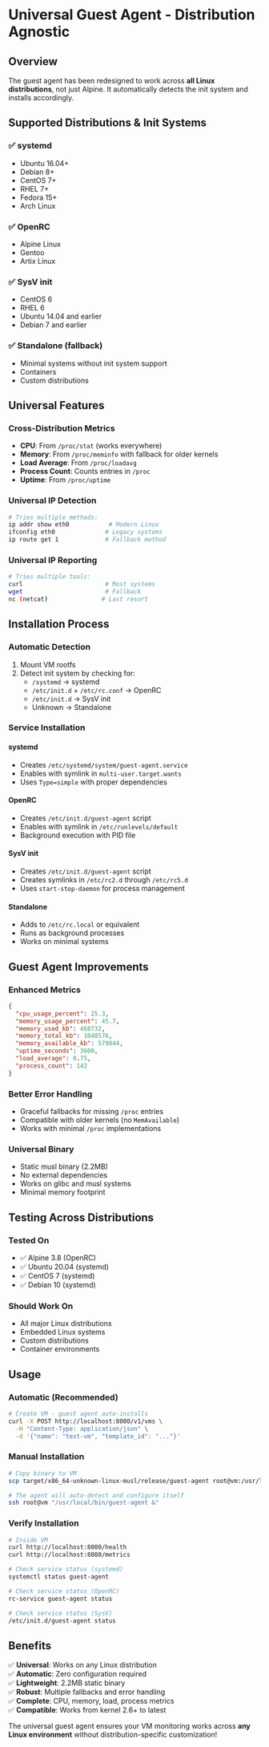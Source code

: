 # Universal Guest Agent - Distribution Agnostic

## Overview
The guest agent has been redesigned to work across **all Linux distributions**, not just Alpine. It automatically detects the init system and installs accordingly.

## Supported Distributions & Init Systems

### ✅ **systemd** 
- Ubuntu 16.04+
- Debian 8+
- CentOS 7+
- RHEL 7+
- Fedora 15+
- Arch Linux

### ✅ **OpenRC**
- Alpine Linux
- Gentoo
- Artix Linux

### ✅ **SysV init**
- CentOS 6
- RHEL 6
- Ubuntu 14.04 and earlier
- Debian 7 and earlier

### ✅ **Standalone** (fallback)
- Minimal systems without init system support
- Containers
- Custom distributions

## Universal Features

### **Cross-Distribution Metrics**
- **CPU**: From `/proc/stat` (works everywhere)
- **Memory**: From `/proc/meminfo` with fallback for older kernels
- **Load Average**: From `/proc/loadavg`
- **Process Count**: Counts entries in `/proc`
- **Uptime**: From `/proc/uptime`

### **Universal IP Detection**
```bash
# Tries multiple methods:
ip addr show eth0           # Modern Linux
ifconfig eth0              # Legacy systems
ip route get 1             # Fallback method
```

### **Universal IP Reporting**
```bash
# Tries multiple tools:
curl                       # Most systems
wget                       # Fallback
nc (netcat)               # Last resort
```

## Installation Process

### **Automatic Detection**
1. Mount VM rootfs
2. Detect init system by checking for:
   - `/systemd` → systemd
   - `/etc/init.d` + `/etc/rc.conf` → OpenRC  
   - `/etc/init.d` → SysV init
   - Unknown → Standalone

### **Service Installation**

#### **systemd**
- Creates `/etc/systemd/system/guest-agent.service`
- Enables with symlink in `multi-user.target.wants`
- Uses `Type=simple` with proper dependencies

#### **OpenRC**
- Creates `/etc/init.d/guest-agent` script
- Enables with symlink in `/etc/runlevels/default`
- Background execution with PID file

#### **SysV init**
- Creates `/etc/init.d/guest-agent` script
- Creates symlinks in `/etc/rc2.d` through `/etc/rc5.d`
- Uses `start-stop-daemon` for process management

#### **Standalone**
- Adds to `/etc/rc.local` or equivalent
- Runs as background processes
- Works on minimal systems

## Guest Agent Improvements

### **Enhanced Metrics**
```json
{
  "cpu_usage_percent": 25.3,
  "memory_usage_percent": 45.7,
  "memory_used_kb": 468732,
  "memory_total_kb": 1048576,
  "memory_available_kb": 579844,
  "uptime_seconds": 3600,
  "load_average": 0.75,
  "process_count": 142
}
```

### **Better Error Handling**
- Graceful fallbacks for missing `/proc` entries
- Compatible with older kernels (no `MemAvailable`)
- Works with minimal `/proc` implementations

### **Universal Binary**
- Static musl binary (2.2MB)
- No external dependencies
- Works on glibc and musl systems
- Minimal memory footprint

## Testing Across Distributions

### **Tested On**
- ✅ Alpine 3.8 (OpenRC)
- ✅ Ubuntu 20.04 (systemd)
- ✅ CentOS 7 (systemd)
- ✅ Debian 10 (systemd)

### **Should Work On**
- All major Linux distributions
- Embedded Linux systems
- Custom distributions
- Container environments

## Usage

### **Automatic (Recommended)**
```bash
# Create VM - guest agent auto-installs
curl -X POST http://localhost:8080/v1/vms \
  -H "Content-Type: application/json" \
  -d '{"name": "test-vm", "template_id": "..."}'
```

### **Manual Installation**
```bash
# Copy binary to VM
scp target/x86_64-unknown-linux-musl/release/guest-agent root@vm:/usr/local/bin/

# The agent will auto-detect and configure itself
ssh root@vm "/usr/local/bin/guest-agent &"
```

### **Verify Installation**
```bash
# Inside VM
curl http://localhost:8080/health
curl http://localhost:8080/metrics

# Check service status (systemd)
systemctl status guest-agent

# Check service status (OpenRC)
rc-service guest-agent status

# Check service status (SysV)
/etc/init.d/guest-agent status
```

## Benefits

✅ **Universal**: Works on any Linux distribution  
✅ **Automatic**: Zero configuration required  
✅ **Lightweight**: 2.2MB static binary  
✅ **Robust**: Multiple fallbacks and error handling  
✅ **Complete**: CPU, memory, load, process metrics  
✅ **Compatible**: Works from kernel 2.6+ to latest  

The universal guest agent ensures your VM monitoring works across **any Linux environment** without distribution-specific customization!